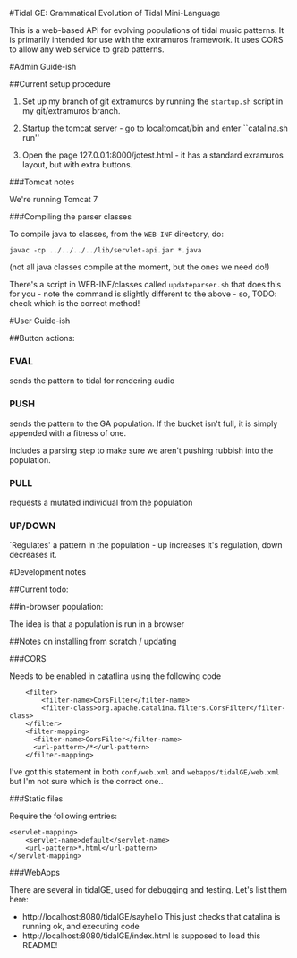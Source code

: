 #Tidal GE: Grammatical Evolution of Tidal Mini-Language

This is a web-based API for evolving populations of tidal music patterns. It is primarily intended for use with the extramuros framework. It uses CORS to allow any web service to grab patterns. 

#Admin Guide-ish


##Current setup procedure

1. Set up my branch of git extramuros by running the ```startup.sh``` script in my git/extramuros branch.

2. Startup the tomcat server  - go to localtomcat/bin and enter ``catalina.sh run''

3. Open the page 127.0.0.1:8000/jqtest.html - it has a standard exramuros layout, but with extra buttons. 


###Tomcat notes

We're running Tomcat 7

###Compiling the parser classes


To compile java to classes, from the ```WEB-INF``` directory,  do:

	javac -cp ../../../../lib/servlet-api.jar *.java 
	
(not all java classes compile at the moment, but the ones we need do!)	

There's  a script in WEB-INF/classes called ```updateparser.sh``` that does this for you - note the command is slightly different to the above - so, TODO: check which is the correct method!
	

#User Guide-ish

##Button actions:

### **EVAL** 

sends the pattern to tidal for rendering audio

### PUSH 

sends the pattern to the GA population. If the bucket isn't full, it is simply appended with a fitness of one. 

includes a parsing step to make sure we aren't pushing rubbish into the population. 


### PULL

requests a mutated individual from the population

### UP/DOWN

`Regulates' a pattern in the population - up increases it's regulation, down decreases it. 



#Development notes

##Current todo:


##in-browser population: 

The idea is that a population is run in a browser

##Notes on installing from scratch / updating

###CORS 

Needs to be enabled in catatlina using the following code 

```
    <filter>
  		<filter-name>CorsFilter</filter-name>
  		<filter-class>org.apache.catalina.filters.CorsFilter</filter-class>
	</filter>
	<filter-mapping>
	  <filter-name>CorsFilter</filter-name>
	  <url-pattern>/*</url-pattern>
	</filter-mapping>
```

I've got this statement in both ```conf/web.xml``` and ```webapps/tidalGE/web.xml``` but I'm not sure which is the correct one..

###Static files

Require the following entries: 

	<servlet-mapping>
		<servlet-name>default</servlet-name>
		<url-pattern>*.html</url-pattern>
	</servlet-mapping>


###WebApps

There are several in tidalGE, used for debugging and testing. Let's list them here: 

* http://localhost:8080/tidalGE/sayhello This just checks that catalina is running ok, and executing code
* http://localhost:8080/tidalGE/index.html Is supposed to load this README!





